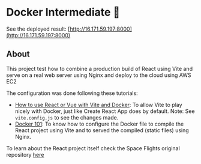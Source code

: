 # Docker Intermediate 🥈

See the deployed result: [http://16.171.59.197:8000](http://16.171.59.197:8000)

## About

This project test how to combine a production build of React using Vite and serve on a real web server using Nginx and deploy to the cloud using AWS EC2

The configuration was done following these tutorials:

- [How to use React or Vue with Vite and Docker](https://dev.to/ysmnikhil/how-to-build-with-react-or-vue-with-vite-and-docker-1a3l): To allow Vite to play nicely with Docker, just like Create React App does by default. Note: See `vite.config.js` to see the changes made.
- [Docker 101](https://youtu.be/gM2cWo1DWIk?si=-xMsIGmHX34jkQo9&t=777): To know how to configure the Docker file to compile the React project using Vite and to served the compiled (static files) using Nginx.

To learn about the React project itself check the Space Flights original repository [here](https://github.com/elalienx/space-launch-flights)
